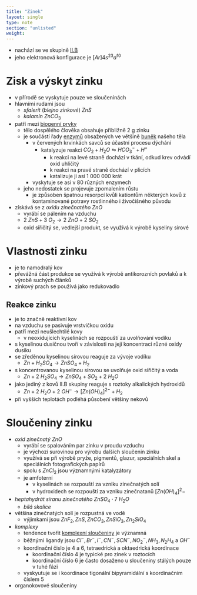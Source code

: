 ```yaml
---
title: "Zinek"
layout: single
type: note
section: "unlisted"
weight: 
---
```

- nachází se ve skupině [II.B](/notes/research/chemistry/inorganic-chemistry/periodic-table/group-ii.b)
- jeho elektronová konfigurace je $[Ar]4s^23d^{10}$
# Zisk a výskyt zinku
- v přírodě se vyskytuje pouze ve sloučeninách
- hlavními rudami jsou
    - _sfalerit_ (_blejno zinkové_) $ZnS$
    - _kalamín_ $ZnCO_3$
- patří mezi [biogenní prvky](/notes/research/chemistry/biochemistry/dynamic-biochemistry/bioinorganic-chemistry)
    - tělo dospělého člověka obsahuje přibližně 2 g zinku
    - je součástí řady [enzymů](/notes/research/chemistry/biochemistry/descriptive-biochemistry/enzymes) obsažených ve většině [buněk](/notes/school/biology/cell) našeho těla
        - v červených krvinkách savců se účastní procesu dýchání
            - katalyzuje reakci $CO_2+H_2O\leftrightharpoons{HCO_3^-+H^+}$
                - k reakci na levé straně dochází v tkání, odkud krev odvádí oxid uhličitý
                - k reakci na pravé straně dochází v plicích
                - katalizuje ji asi 1 000 000 krát
        - vyskytuje se asi v 80 různých enzymech
    - jeho nedostatek se projevuje zpomalením růstu
        - je způsoben špatnou resorpcí kvůli kationtům některých kovů z kontaminované potravy rostlinného i živočišného původu
- získává se z _oxidu zinečnatého_ $ZnO$
    - vyrábí se pálením na vzduchu
    - $2\ ZnS+3\ O_2\longrightarrow{2\ ZnO+2\ SO_2}$
    - oxid siřičitý se, vedlejší produkt, se využívá k výrobě kyseliny sírové
# Vlastnosti zinku
- je to namodralý kov
- převážná část produkce se využívá k výrobě antikorozních povlaků a k výrobě suchých článků
- zinkový prach se používá jako redukovadlo
## Reakce zinku
- je to značně reaktivní kov
- na vzduchu se pasivuje vrstvičkou oxidu
- patří mezi neušlechtilé kovy
    - v neoxidujících kyselinách se rozpouští za uvolňování vodíku
- s kyselinou dusičnou tvoří v závislosti na její koncentraci různé oxidy dusíku
- se zředěnou kyselinou sírovou reaguje za vývoje vodíku
    - $Zn+H_2SO_4\longrightarrow{ZnSO_4+H_2}$
- s koncentrovanou kyselinou sírovou se uvolňuje oxid siřičitý a voda
    - $Zn+2\ H_2SO_4\longrightarrow{ZnSO_4+SO_2+2\ H_2O}$
- jako jediný z kovů II.B skupiny reaguje s roztoky alkalických hydroxidů
    - $Zn+2\ H_2O+2\ OH^-\longrightarrow{[Zn(OH)_4]^{2-}+H_2}$
- při vyšších teplotách podléhá působení většiny nekovů
# Sloučeniny zinku
- _oxid zinečnatý_ $ZnO$
    - vyrábí se spalováním par zinku v proudu vzduchu
    - je výchozí surovinou pro výrobu dalších sloučenin zinku
    - využívá se při výrobě pryže, pigmentů, glazur, speciálních skel a speciálních fotografických papírů
    - spolu s $ZnCl_2$ jsou významnými katalyzátory
    - je amfoterní
        - v kyselinách se rozpouští za vzniku zinečnatých solí
        - v hydroxidech se rozpouští za vzniku zinečnatanů $[Zn(OH)_4]^2-$
- _heptahydrát síranu zinečnatého_ $ZnSO_4\cdot{7\ H_2O}$
    - _bílá skalice_
- většina zinečnatých solí je rozpustná ve vodě
    - výjimkami jsou $ZnF_2,ZnS,ZnCO_3,ZnSiO_3,Zn_2SiO_4$
- _komplexy_
    - tendence tvořit [komplexní sloučeniny](/notes/research/chemistry/inorganic-chemistry/general-inorganic-chemistry/complex-compounds) je významná
    - běžnými ligandy jsou $Cl^-,Br^-,I^-,CN^-,SCN^-,NO_2^-,NH_3,N_2H_4$ a $OH^-$
    - koordinační čislo je 4 a 6, tetraedrická a oktaedrická koordinace
        - koordinační číslo 4 je typické pro zinek v roztocích
        - koordinační číslo 6 je často dosaženo u sloučeniny stálých pouze v tuhé fázi
    - vyskyutuje se i koordinace tigonální bipyramidální s koordinačním číslem 5
- organokovové sloučeniny